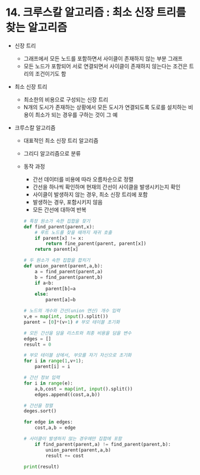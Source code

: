 # 14. 크루스칼 알고리즘 : 최소 신장 트리를 찾는 알고리즘

- 신장 트리
    - 그래프에서 모든 노드를 포함하면서 사이클이 존재하지 않는 부분 그래프
    - 모든 노드가 포함되어 서로 연결되면서 사이클이 존재하지 않는다는 조건은 트리의 조건이기도 함

- 최소 신장 트리
    - 최소한의 비용으로 구성되는 신장 트리
    - N개의 도시가 존재하는 상황에서 모든 도시가 연결되도록 도로를 설치하는 비용이 최소가 되는 경우를 구하는 것이 그 예

- 크루스칼 알고리즘
    - 대표적인 최소 신장 트리 알고리즘
    - 그리디 알고리즘으로 분류
    - 동작 과정
        - 간선 데이터를 비용에 따라 오름차순으로 정렬
        - 간선을 하나씩 확인하며 현재의 간선이 사이클을 발생시키는지 확인
        - 사이클이 발생하지 않는 경우, 최소 신장 트리에 포함
        - 발생하는 경우, 포함시키지 않음
        - 모든 간선에 대하여 반복
        
        ```python
        # 특정 원소가 속한 집합을 찾기
        def find_parent(parent,x):
        	# 루트 노드를 찾을 때까지 재귀 호출
        	if parent[x] != x:
        		return fine_parent(parent, parent[x])
        	return parent[x]
        
        # 두 원소가 속한 집합을 합치기
        def union_parent(parent,a,b):
        	a = find_parent(parent,a)
        	b = find_parent(parent,b)
        	if a<b:
        		parent[b]=a
        	else:
        		parent[a]=b
        
        # 노드의 개수와 간선(union 연산) 개수 입력
        v,e = map(int, input().split())
        parent = [0]*(v+1) # 부모 테이블 초기화
        
        # 모든 간선을 담을 리스트와 최종 비용을 담을 변수
        edges = []
        result = 0
        
        # 부모 테이블 상에서, 부모를 자기 자신으로 초기화
        for i in range(1,v+1);
        	parent[i] = i
        
        # 간선 정보 입력
        for i in range(e):
        	a,b,cost = map(int, input().split())
        	edges.append((cost,a,b))
        
        # 간선을 정렬
        deges.sort()
        
        for edge in edges:
        	cost,a,b = edge
        
        # 사이클이 발생하지 않는 경우에만 집합에 포함
        	if find_parent(parent,a) != find_parent(parent,b):
        		union_parent(parent,a,b)
        		result += cost
        
        print(result)
        ```
